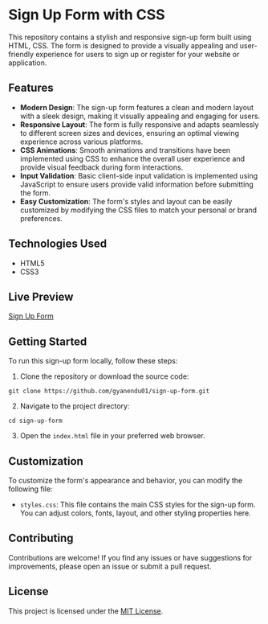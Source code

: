 # Sign Up Form with CSS

This repository contains a stylish and responsive sign-up form built using HTML, CSS. The form is designed to provide a visually appealing and user-friendly experience for users to sign up or register for your website or application.

## Features

- **Modern Design**: The sign-up form features a clean and modern layout with a sleek design, making it visually appealing and engaging for users.
- **Responsive Layout**: The form is fully responsive and adapts seamlessly to different screen sizes and devices, ensuring an optimal viewing experience across various platforms.
- **CSS Animations**: Smooth animations and transitions have been implemented using CSS to enhance the overall user experience and provide visual feedback during form interactions.
- **Input Validation**: Basic client-side input validation is implemented using JavaScript to ensure users provide valid information before submitting the form.
- **Easy Customization**: The form's styles and layout can be easily customized by modifying the CSS files to match your personal or brand preferences.

## Technologies Used

- HTML5
- CSS3

## Live Preview

[Sign Up Form](https:)

## Getting Started

To run this sign-up form locally, follow these steps:

1. Clone the repository or download the source code:

```
git clone https://github.com/gyanendu01/sign-up-form.git
```

2. Navigate to the project directory:

```
cd sign-up-form
```

3. Open the `index.html` file in your preferred web browser.

## Customization

To customize the form's appearance and behavior, you can modify the following file:

- `styles.css`: This file contains the main CSS styles for the sign-up form. You can adjust colors, fonts, layout, and other styling properties here.

## Contributing

Contributions are welcome! If you find any issues or have suggestions for improvements, please open an issue or submit a pull request.

## License

This project is licensed under the [MIT License](LICENSE).
